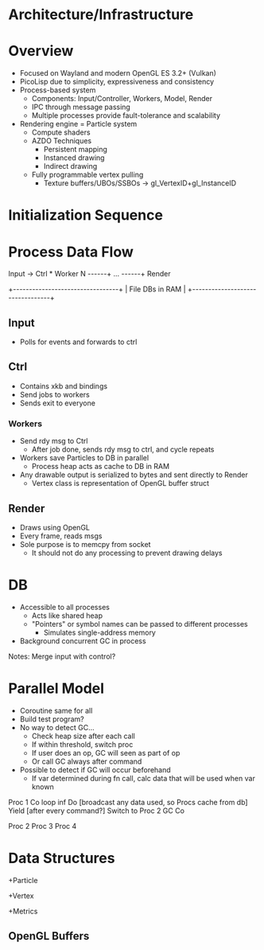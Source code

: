 Architecture/Infrastructure
===========================

# Overview

* Focused on Wayland and modern OpenGL ES 3.2+ (Vulkan)
* PicoLisp due to simplicity, expressiveness and consistency
* Process-based system
  * Components: Input/Controller, Workers, Model, Render
  * IPC through message passing
  * Multiple processes provide fault-tolerance and scalability
* Rendering engine = Particle system
  * Compute shaders
  * AZDO Techniques
    * Persistent mapping
    * Instanced drawing
    * Indirect drawing
  * Fully programmable vertex pulling
    * Texture buffers/UBOs/SSBOs -> gl_VertexID+gl_InstanceID

# Initialization Sequence    
    
# Process Data Flow

Input  ->    Ctrl
           * Worker N  ------+
           ...         ------+ Render

+---------------------------------+
|          File DBs in RAM        |
+---------------------------------+

## Input
* Polls for events and forwards to ctrl

## Ctrl
* Contains xkb and bindings
* Send jobs to workers
* Sends exit to everyone

### Workers
* Send rdy msg to Ctrl
  * After job done, sends rdy msg to ctrl, and cycle repeats
* Workers save Particles to DB in parallel
  * Process heap acts as cache to DB in RAM
* Any drawable output is serialized to bytes and sent directly to Render
  * Vertex class is representation of OpenGL buffer struct

## Render
* Draws using OpenGL
* Every frame, reads msgs
* Sole purpose is to memcpy from socket
  * It should not do any processing to prevent drawing delays

# DB
* Accessible to all processes
  * Acts like shared heap
  * "Pointers" or symbol names can be passed to different processes
    * Simulates single-address memory
* Background concurrent GC in process

Notes:
Merge input with control?

# Parallel Model

* Coroutine same for all
* Build test program?
* No way to detect GC...
  * Check heap size after each call
  * If within threshold, switch proc
  * If user does an op, GC will seen as part of op
  * Or call GC always after command
* Possible to detect if GC will occur beforehand
  * If var determined during fn call, calc data that will be used when var known

Proc 1
  Co
    loop inf
      Do [broadcast any data used, so Procs cache from db]
      Yield [after every command?]
  Switch to Proc 2
  GC
  Co
  
Proc 2
Proc 3
Proc 4


# Data Structures

+Particle

+Vertex

+Metrics

## OpenGL Buffers
